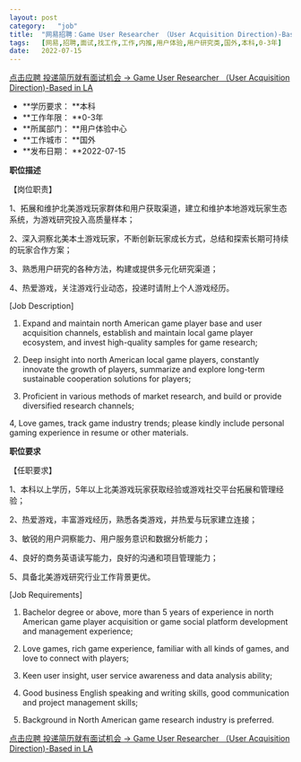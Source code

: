 ```yaml
---
layout:	post
category:	"job"
title:	"网易招聘：Game User Researcher （User Acquisition Direction)-Based in LA-用户体验-用户研究类-国外本科0-3年"
tags:	[网易,招聘,面试,找工作,工作,内推,用户体验,用户研究类,国外,本科,0-3年]
date:	2022-07-15
---
```


[点击应聘 投递简历就有面试机会 ->  Game User Researcher （User Acquisition Direction)-Based in LA](http://mobile.bole.netease.com/bole/boleDetail?id=39561&employeeId=346f03c3cda5f04c&key=all)



- **学历要求： **本科
- **工作年限： **0-3年
- **所属部门： **用户体验中心
- **工作城市： **国外
- **发布日期： **2022-07-15



**职位描述**

【岗位职责】

1、拓展和维护北美游戏玩家群体和用户获取渠道，建立和维护本地游戏玩家生态系统，为游戏研究投入高质量样本；

2、深入洞察北美本土游戏玩家，不断创新玩家成长方式，总结和探索长期可持续的玩家合作方案；

3、熟悉用户研究的各种方法，构建或提供多元化研究渠道；

4、热爱游戏，关注游戏行业动态，投递时请附上个人游戏经历。



[Job Description]   

1. Expand and maintain north American game player base and user acquisition channels, establish and maintain local game player ecosystem, and invest high-quality samples for game research;  

2. Deep insight into north American local game players, constantly innovate the growth of players, summarize and explore long-term sustainable cooperation solutions for players;  

3. Proficient in various methods of market research, and build or provide diversified research channels;  

4, Love games, track game industry trends; please kindly include personal gaming experience in resume or other materials.



**职位要求**

【任职要求】

1、本科以上学历，5年以上北美游戏玩家获取经验或游戏社交平台拓展和管理经验；

2、热爱游戏，丰富游戏经历，熟悉各类游戏，并热爱与玩家建立连接；

3、敏锐的用户洞察能力、用户服务意识和数据分析能力；

4、良好的商务英语读写能力，良好的沟通和项目管理能力；

5、具备北美游戏研究行业工作背景更优。



[Job Requirements]   

1. Bachelor degree or above, more than 5 years of experience in north American game player acquisition or game social platform development and management experience;  

2. Love games, rich game experience, familiar with all kinds of games, and love to connect with players;  

3. Keen user insight, user service awareness and data analysis ability;  

4. Good business English speaking and writing skills, good communication and project management skills;  

5. Background in North American game research industry is preferred.   



[点击应聘 投递简历就有面试机会 ->  Game User Researcher （User Acquisition Direction)-Based in LA](http://mobile.bole.netease.com/bole/boleDetail?id=39561&employeeId=346f03c3cda5f04c&key=all)